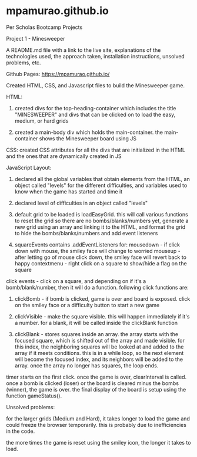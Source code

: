 # mpamurao.github.io
Per Scholas Bootcamp Projects

Project 1 - Minesweeper

A README.md file with a link to the live site, explanations of the technologies used, the approach taken, installation instructions, unsolved problems, etc.

Github Pages: https://mpamurao.github.io/

Created HTML, CSS, and Javascript files to build the Minesweeper game.

HTML:
1. created divs for the top-heading-container which includes the title "MINESWEEPER" and divs that can be clicked on to load the easy, 		medium, or hard grids
	
2. created a main-body div which holds the main-container. the main-container shows the Minesweeper board using JS

CSS:
created CSS attributes for all the divs that are initialized in the HTML and the ones that are dynamically created in JS

JavaScript Layout:
1. declared all the global variables that obtain elements from the HTML, an object called "levels" for the different difficulties, and variables used to know when the game has started and time it
2. declared level of difficulties in an object called "levels"
3. default grid to be loaded is loadEasyGrid. this will call various functions to reset the grid so there are no bombs/blanks/numbers yet, generate a new grid using an array and linking it to the HTML, and format the grid to hide the bombs/blanks/numbers and add event listeners

4. squareEvents contains .addEventListeners for:
mousedown - if click down with mouse, the smiley face will change to worried
mouseup - after letting go of mouse click down, the smiley face will revert back to happy
contextmenu - right click on a square to show/hide a flag on the square

click events - click on a square, and depending on if it's a bomb/blank/number, then it will do a function. following click functions are:

1. clickBomb - if bomb is clicked, game is over and board is exposed. click on the smiley face or a difficulty button to start a new game

2. clickVisible - make the square visible. this will happen immediately if it's a number. for a blank, it will be called inside the clickBlank function

3. clickBlank - stores squares inside an array. the array starts with the focused square, which is shifted out of the array and made visible. for this index, the neighboring squares will be looked at and added to the array if it meets conditions. this is in a while loop, so the next element will become the focused index, and its neighbors will be added to the array. once the array no longer has squares, the loop ends.

timer starts on the first click. once the game is over, clearInterval is called. once a bomb is clicked (loser) or the board is cleared minus the bombs (winner), the game is over. the final display of the board is setup using the function gameStatus().


Unsolved problems:

for the larger grids (Medium and Hard), it takes longer to load the game and could freeze the browser temporarily. this is probably due to inefficiencies in the code. 

the more times the game is reset using the smiley icon, the longer it takes to load.